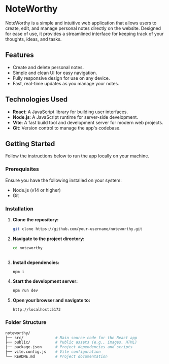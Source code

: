 # NoteWorthy

NoteWorthy is a simple and intuitive web application that allows users to create, edit, and manage personal notes directly on the website. Designed for ease of use, it provides a streamlined interface for keeping track of your thoughts, ideas, and tasks.

## Features

- Create and delete personal notes.
- Simple and clean UI for easy navigation.
- Fully responsive design for use on any device.
- Fast, real-time updates as you manage your notes.

## Technologies Used

- **React**: A JavaScript library for building user interfaces.
- **Node.js**: A JavaScript runtime for server-side development.
- **Vite**: A fast build tool and development server for modern web projects.
- **Git**: Version control to manage the app's codebase.

## Getting Started

Follow the instructions below to run the app locally on your machine.

### Prerequisites

Ensure you have the following installed on your system:
- Node.js (v14 or higher)
- Git

### Installation

1. **Clone the repository:**

   ```bash
   git clone https://github.com/your-username/noteworthy.git
   ```

2. **Navigate to the project directory:**

   ```bash
   cd noteworthy
  

3. **Install dependencies:**

   ```bash
   npm i

4. **Start the development server:**
   ```bash
   npm run dev
   
5. **Open your browser and navigate to:**
   ```
   http://localhost:5173

### Folder Structure

   ```bash
   noteworthy/
   ├── src/              # Main source code for the React app
   ├── public/           # Public assets (e.g., images, HTML)
   ├── package.json      # Project dependencies and scripts
   ├── vite.config.js    # Vite configuration
   └── README.md         # Project documentation
```


